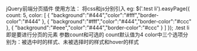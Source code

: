 jQuery前端分页插件
使用方法：
将css和js分别引入
eg:
 $('.test li').easyPage({
    count: 5,
    color: [
          {
            "background":"#444","color":"#fff","border-color":"#444"
          },
          {
            "background":"#fff","color":"#444","border-color":"#ccc"
          },
          {
            "background":"#eee","color":"#444","border-color":"#ccc"
          }
        ]
  });
.test li 即是要进行分页的元素
参数count和可选的
count默认值为4
color中三个选项分别为：被选中时的样式、未被选择时的样式和hover的样式
